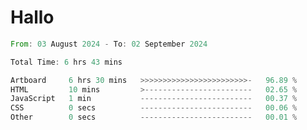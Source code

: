# Hallo
<!--START_SECTION:waka-->

```rust
From: 03 August 2024 - To: 02 September 2024

Total Time: 6 hrs 43 mins

Artboard     6 hrs 30 mins   >>>>>>>>>>>>>>>>>>>>>>>>-   96.89 %
HTML         10 mins         >------------------------   02.65 %
JavaScript   1 min           -------------------------   00.37 %
CSS          0 secs          -------------------------   00.06 %
Other        0 secs          -------------------------   00.01 %
```

<!--END_SECTION:waka-->
